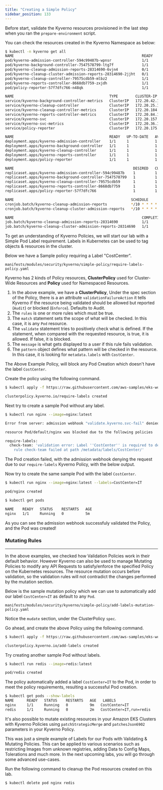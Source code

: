 ```yaml
---
title: "Creating a Simple Policy"
sidebar_position: 133
---
```


Before start, validate the Kyverno resources provisioned in the last step when you ran the `prepare-environment` script.

You can check the resources created in the Kyverno Namespace as below:

```bash
$ kubectl -n kyverno get all
NAME                                                           READY   STATUS      RESTARTS   AGE
pod/kyverno-admission-controller-594c99487b-wpnsr              1/1     Running     0          8m15s
pod/kyverno-background-controller-7547578799-ltg7f             1/1     Running     0          8m15s
pod/kyverno-cleanup-admission-reports-28314690-6vjn4           0/1     Completed   0          3m20s
pod/kyverno-cleanup-cluster-admission-reports-28314690-2jjht   0/1     Completed   0          3m20s
pod/kyverno-cleanup-controller-79575cdb59-mlbz2                1/1     Running     0          8m15s
pod/kyverno-reports-controller-8668db7759-zxjdh                1/1     Running     0          8m15s
pod/policy-reporter-57f7dfc766-n48qk                           1/1     Running     0          7m53s

NAME                                            TYPE        CLUSTER-IP       EXTERNAL-IP   PORT(S)    AGE
service/kyverno-background-controller-metrics   ClusterIP   172.20.42.104    <none>        8000/TCP   8m16s
service/kyverno-cleanup-controller              ClusterIP   172.20.25.127    <none>        443/TCP    8m16s
service/kyverno-cleanup-controller-metrics      ClusterIP   172.20.184.34    <none>        8000/TCP   8m16s
service/kyverno-reports-controller-metrics      ClusterIP   172.20.84.109    <none>        8000/TCP   8m16s
service/kyverno-svc                             ClusterIP   172.20.157.100   <none>        443/TCP    8m16s
service/kyverno-svc-metrics                     ClusterIP   172.20.36.168    <none>        8000/TCP   8m16s
service/policy-reporter                         ClusterIP   172.20.175.164   <none>        8080/TCP   7m53s

NAME                                            READY   UP-TO-DATE   AVAILABLE   AGE
deployment.apps/kyverno-admission-controller    1/1     1            1           8m16s
deployment.apps/kyverno-background-controller   1/1     1            1           8m16s
deployment.apps/kyverno-cleanup-controller      1/1     1            1           8m16s
deployment.apps/kyverno-reports-controller      1/1     1            1           8m16s
deployment.apps/policy-reporter                 1/1     1            1           7m53s

NAME                                                       DESIRED   CURRENT   READY   AGE
replicaset.apps/kyverno-admission-controller-594c99487b    1         1         1       8m16s
replicaset.apps/kyverno-background-controller-7547578799   1         1         1       8m16s
replicaset.apps/kyverno-cleanup-controller-79575cdb59      1         1         1       8m16s
replicaset.apps/kyverno-reports-controller-8668db7759      1         1         1       8m16s
replicaset.apps/policy-reporter-57f7dfc766                 1         1         1       7m53s

NAME                                                      SCHEDULE       SUSPEND   ACTIVE   LAST SCHEDULE   AGE
cronjob.batch/kyverno-cleanup-admission-reports           */10 * * * *   False     0        3m20s           8m16s
cronjob.batch/kyverno-cleanup-cluster-admission-reports   */10 * * * *   False     0        3m20s           8m16s

NAME                                                           COMPLETIONS   DURATION   AGE
job.batch/kyverno-cleanup-admission-reports-28314690           1/1           13s        3m20s
job.batch/kyverno-cleanup-cluster-admission-reports-28314690   1/1           10s        3m20s
```

To get an understanding of Kyverno Policies, we will start our lab with a Simple Pod Label requirement. Labels in Kubernetes can be used to tag objects & resources in the cluster.

Below we have a Sample policy requiring a Label "CostCenter".

```file
manifests/modules/security/kyverno/simple-policy/require-labels-policy.yaml
```

Kyverno has 2 kinds of Policy resources, **ClusterPolicy** used for Cluster-Wide Resources and **Policy** used for Namespaced Resources.

1. In the above example, we have a **ClusterPolicy**, Under the spec section of the Policy, there is a an attribute `validationFailureAction` it tells Kyverno if the resource being validated should be allowed but reported (`Audit`) or blocked (`Enforce`). Defaults to Audit.
2. The `rules` is one or more rules which must be true.
3. The `match` statement sets the scope of what will be checked. In this case, it is any `Pod` resource.
4. The `validate` statement tries to positively check what is defined. If the statement, when compared with the requested resource, is true, it is allowed. If false, it is blocked.
5. The `message` is what gets displayed to a user if this rule fails validation.
6. The `pattern` object defines what pattern will be checked in the resource. In this case, it is looking for `metadata.labels` with `CostCenter`.

The Above Example Policy, will block any Pod Creation which doesn't have the label `CostCenter`.

Create the policy using the following command.

```bash
$ kubectl apply -f https://raw.githubusercontent.com/aws-samples/eks-workshop-v2/main/manifests/modules/security/kyverno/simple-policy/require-labels-policy.yaml

clusterpolicy.kyverno.io/require-labels created
```

Next try to create a sample Pod without any label.

```bash
$ kubectl run nginx --image=nginx:latest

Error from server: admission webhook "validate.kyverno.svc-fail" denied the request:

resource Pod/default/nginx was blocked due to the following policies

require-labels:
  check-team: 'validation error: Label ''CostCenter'' is required to deploy the Pod.
    rule check-team failed at path /metadata/labels/CostCenter/'
```

The Pod creation failed, with the admission webhook denying the request due to our `require-labels` Kyverno Policy, with the below output.

Now try to create the same sample Pod with the label `CostCenter`. 

```bash
$ kubectl run nginx --image=nginx:latest --labels=CostCenter=IT

pod/nginx created

$ kubectl get pods

NAME    READY   STATUS    RESTARTS   AGE
nginx   1/1     Running   0          5m
```

As you can see the admission webhook successfuly validated the Policy, and the Pod was created!

### Mutating Rules

---

In the above examples, we checked how Validation Policies work in their default behavior. However Kyverno can also be used to manage Mutating Policies to modify any API Requests to satisfy/enforce the specified Policy on the Kubernetes resources. The resource mutation occurs before validation, so the validation rules will not contradict the changes performed by the mutation section.

Below is the sample mutation policy which we can use to automatically add our label `CostCenter=IT` as default to any `Pod`.

```file
manifests/modules/security/kyverno/simple-policy/add-labels-mutation-policy.yaml
```

Notice the `mudate` section, under the ClusterPolicy `spec`.

Go ahead, and create the above Policy using the following command.

```bash
$ kubectl apply -f https://raw.githubusercontent.com/aws-samples/eks-workshop-v2/main/manifests/modules/security/kyverno/simple-policy/add-labels-mutation-policy.yaml

clusterpolicy.kyverno.io/add-labels created
```

Try creating another sample Pod without labels.

```bash
$ kubectl run redis --image=redis:latest 

pod/redis created
```

The policy automatically added a label `CostCenter=IT` to the Pod, in order to meet the policy requirements, resulting a successful Pod creation.

```bash
$ kubectl get pods --show-labels
NAME      READY   STATUS    RESTARTS   AGE   LABELS
nginx     1/1     Running   0          9m   CostCenter=IT
redis     1/1     Running   0          2m   CostCenter=IT,run=redis
```

It's also possible to mutate existing resources in your Amazon EKS Clusters with Kyverno Policies using `patchStrategicMerge` and `patchesJson6902` parameters in your Kyverno Policy.

This was just a simple example of Labels for our Pods with Validating & Mutating Policies. This can be applied to various scenarios such as restricting Images from unknown registries, adding Data to Config Maps, Tolerations and much more. In the next upcoming labs, you will go through some advanced use-cases.

Run the following command to cleanup the Pod resources created on this lab.

```bash
$ kubectl delete pod nginx redis
```

